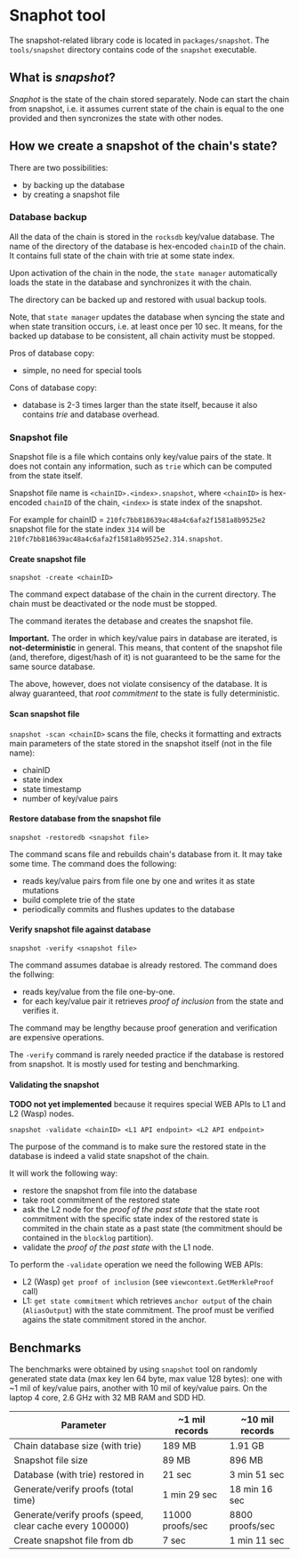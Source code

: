 # Snaphot tool

The snapshot-related library code is located in `packages/snapshot`. The `tools/snapshot` directory contains code of the `snapshot` executable.

## What is *snapshot*?
*Snaphot* is the state of the chain stored separately. Node can start the chain from snapshot, i.e. it assumes current state of the chain is equal to the one provided and then syncronizes the state with other nodes.

## How we create a snapshot of the chain's state?

There are two possibilities:
- by backing up the database
- by creating a snapshot file

### Database backup

All the data of the chain is stored in the `rocksdb` key/value database. The name of the directory of the database is hex-encoded `chainID` of the chain. It contains full state of the chain with trie at some state index.

Upon activation of the chain in the node, the `state manager` automatically loads the state in the database and synchronizes it with the chain.

The directory can be backed up and restored with usual backup tools.

Note, that `state manager` updates the database when syncing the state and when state transition occurs, i.e. at least once per 10 sec. It means, for the backed up database to be consistent, all chain activity must be stopped.

Pros of database copy:
- simple, no need for special tools

Cons of database copy:
- database is 2-3 times larger than the state itself, because it also contains *trie* and database overhead.

### Snapshot file

Snapshot file is a file which contains only key/value pairs of the state. It does not contain any information, such as `trie` which can be computed from the state itself.

Snapshot file name is `<chainID>.<index>.snapshot`, where `<chainID>` is hex-encoded `chainID` of the chain, `<index>` is state index of the snapshot.

For example for chainID = `210fc7bb818639ac48a4c6afa2f1581a8b9525e2` snapshot file for the state index `314` will be `210fc7bb818639ac48a4c6afa2f1581a8b9525e2.314.snapshot`.

#### Create snapshot file

`snapshot -create <chainID>`

The command expect database of the chain in the current directory. The chain must be deactivated or the node must be stopped.

The command iterates the detabase and creates the snapshot file.

**Important.** The order in which key/value pairs in database are iterated, is **not-deterministic** in general. This means, that content of the snapshot file (and, therefore, digest/hash of it) is not guaranteed to be the same for the same source database.

The above, however, does not violate consisency of the database. It is alway guaranteed, that *root commitment* to the state is fully deterministic.

#### Scan snapshot file

`snapshot -scan <chainID>` scans the file, checks it formatting and extracts main parameters of the state stored in the snapshot itself (not in the file name):

* chainID
* state index
* state timestamp
* number of key/value pairs

#### Restore database from the snapshot file

`snapshot -restoredb <snapshot file>`

The command scans file and rebuilds chain's database from it. It may take some time. 
The command does the following:
* reads key/value pairs from file one by one and writes it as state mutations
* build complete trie of the state
* periodically commits and flushes updates to the database

#### Verify snapshot file against database

`snapshot -verify <snapshot file>`

The command assumes databae is already restored. The command does the follwing:
* reads key/value from the file one-by-one.
* for each key/value pair it retrieves *proof of inclusion* from the state and verifies it.

The command may be lengthy because proof generation and verification are expensive operations.

The `-verify` command is rarely needed practice if the database is restored from snapshot. 
It is mostly used for testing and benchmarking.

#### Validating the snapshot

**TODO not yet implemented** because it requires special WEB APIs to L1 and L2 (Wasp) nodes.

`snapshot -validate <chainID> <L1 API endpoint> <L2 API endpoint>`

The purpose of the command is to make sure the restored state in the database is indeed a valid state snapshot of the chain.

It will work the following way:
* restore the snapshot from file into the database
* take root commitment of the restored state
* ask the L2 node for the *proof of the past state* that the state root commitment with the specific state index of the restored state is commited in the chain state as a past state (the commitment should be  contained in the `blocklog` partition).
* validate the *proof of the past state* with the L1 node.

To perform the `-validate` operation we need the following WEB APIs:
* L2 (Wasp) `get proof of inclusion` (see `viewcontext.GetMerkleProof` call)
* L1: `get state commitment` which retrieves `anchor output` of the chain (`AliasOutput`) with the state commitment. The proof must be verified agains the state commitment stored in the anchor.    

## Benchmarks

The benchmarks were obtained by using `snapshot` tool on randomly 
generated state data (max key len 64 byte, max value 128 bytes): 
one with ~1 mil of key/value pairs, another with 10 mil of key/value pairs. 
On the laptop 4 core, 2.6 GHz with 32 MB RAM and SDD HD.


| Parameter                                                | ~1 mil records   | ~10 mil records |
|----------------------------------------------------------|------------------|-----------------|
| Chain database size (with trie)                          | 189 MB           | 1.91 GB         |
| Snapshot file size                                       | 89 MB            | 896 MB          |
| Database (with trie) restored in                         | 21 sec           | 3 min 51 sec    |
| Generate/verify proofs (total time)                      | 1 min 29 sec     | 18 min 16 sec   |
| Generate/verify proofs (speed, clear cache every 100000) | 11000 proofs/sec | 8800 proofs/sec |
| Create snapshot file from db                             | 7 sec            | 1 min 11 sec    |



